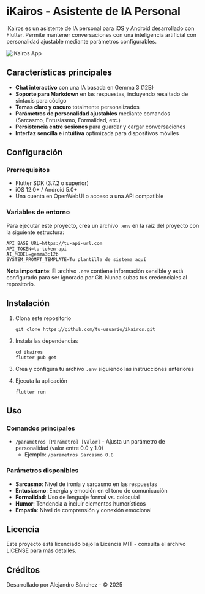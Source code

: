 # iKairos - Asistente de IA Personal

iKairos es un asistente de IA personal para iOS y Android desarrollado con Flutter. Permite mantener conversaciones con una inteligencia artificial con personalidad ajustable mediante parámetros configurables.

![iKairos App](https://via.placeholder.com/800x400?text=iKairos+App)

## Características principales

- **Chat interactivo** con una IA basada en Gemma 3 (12B)
- **Soporte para Markdown** en las respuestas, incluyendo resaltado de sintaxis para código
- **Temas claro y oscuro** totalmente personalizados
- **Parámetros de personalidad ajustables** mediante comandos (Sarcasmo, Entusiasmo, Formalidad, etc.)
- **Persistencia entre sesiones** para guardar y cargar conversaciones
- **Interfaz sencilla e intuitiva** optimizada para dispositivos móviles

## Configuración

### Prerrequisitos

- Flutter SDK (3.7.2 o superior)
- iOS 12.0+ / Android 5.0+
- Una cuenta en OpenWebUI o acceso a una API compatible

### Variables de entorno

Para ejecutar este proyecto, crea un archivo `.env` en la raíz del proyecto con la siguiente estructura:

```
API_BASE_URL=https://tu-api-url.com
API_TOKEN=tu-token-api
AI_MODEL=gemma3:12b
SYSTEM_PROMPT_TEMPLATE=Tu plantilla de sistema aquí
```

**Nota importante**: El archivo `.env` contiene información sensible y está configurado para ser ignorado por Git. Nunca subas tus credenciales al repositorio.

## Instalación

1. Clona este repositorio
   ```
   git clone https://github.com/tu-usuario/ikairos.git
   ```

2. Instala las dependencias
   ```
   cd ikairos
   flutter pub get
   ```

3. Crea y configura tu archivo `.env` siguiendo las instrucciones anteriores

4. Ejecuta la aplicación
   ```
   flutter run
   ```

## Uso

### Comandos principales

- `/parametros [Parámetro] [Valor]` - Ajusta un parámetro de personalidad (valor entre 0.0 y 1.0)
  - Ejemplo: `/parametros Sarcasmo 0.8`

### Parámetros disponibles

- **Sarcasmo**: Nivel de ironía y sarcasmo en las respuestas
- **Entusiasmo**: Energía y emoción en el tono de comunicación
- **Formalidad**: Uso de lenguaje formal vs. coloquial
- **Humor**: Tendencia a incluir elementos humorísticos
- **Empatía**: Nivel de comprensión y conexión emocional

## Licencia

Este proyecto está licenciado bajo la Licencia MIT - consulta el archivo LICENSE para más detalles.

## Créditos

Desarrollado por Alejandro Sánchez - © 2025

